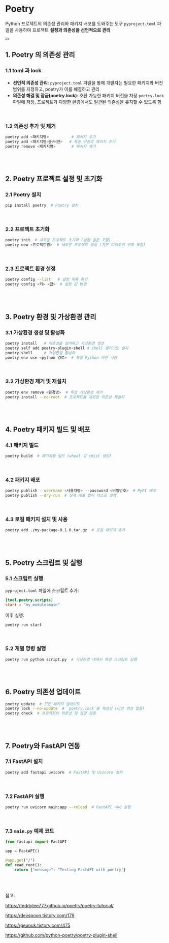 # Poetry

Python 프로젝트의 의존성 관리와 패키지 배포를 도와주는 도구
`pyproject.toml` 파일을 사용하여 프로젝트 **설정과 의존성을 선언적으로 관리**

<img src="https://www.pythoncentral.io/wp-content/uploads/2024/11/poetry.png" alt="d" style="zoom:50%;" />

<br/>

## 1. Poetry 의 의존성 관리

### 1.1 toml 과 lock

- **선언적 의존성 관리**: `pyproject.toml` 파일을 통해 개발자는 필요한 패키지와 버전 범위를 지정하고, poetry가 이를 해결하고 관리
- **의존성 해결 및 잠금(poetry.lock)**: 호환 가능한 패키지 버전을 차장 `poetry.lock` 파일에 저장, 프로젝트가 다양한 환경에서도 일관된 의존성을 유지할 수 있도록 함

<br/>

### 1.2 의존성 추가 및 제거

```sh
poetry add <패키지명>          # 패키지 추가
poetry add <패키지명>@<버전>   # 특정 버전의 패키지 추가
poetry remove <패키지명>       # 패키지 제거
```

<br/><br/>

## 2. Poetry 프로젝트 설정 및 초기화

### 2.1 Poetry 설치

```sh
pip install poetry  # Poetry 설치
```

<br/>

### 2.2 프로젝트 초기화

```sh
poetry init  # 새로운 프로젝트 초기화 (설정 질문 포함)
poetry new <프로젝트명>  # 새로운 프로젝트 생성 (기본 디렉토리 구조 포함)
```

<br/>

### 2.3 프로젝트 환경 설정

```sh
poetry config --list   # 설정 목록 확인
poetry config <키> <값>  # 설정 값 변경
```

<br/><br/>

## 3. Poetry 환경 및 가상환경 관리

### 3.1 가상환경 생성 및 활성화

```sh
poetry install   # 의존성을 설치하고 가상환경 생성
poetry self add poetry-plugin-shell # shell 플러그인 설치
poetry shell     # 가상환경 활성화
poetry env use <python 경로>  # 특정 Python 버전 사용
```

<br/>

### 3.2 가상환경 제거 및 재설치

```sh
poetry env remove <환경명>  # 특정 가상환경 제거
poetry install --no-root  # 프로젝트를 제외한 의존성 재설치
```

<br/><br/>

## 4. Poetry 패키지 빌드 및 배포

### 4.1 패키지 빌드

```sh
poetry build  # 패키지를 빌드 (wheel 및 sdist 생성)
```

<br/>

### 4.2 패키지 배포

```sh
poetry publish --username <사용자명> --password <비밀번호>  # PyPI 배포
poetry publish --dry-run  # 실제 배포 없이 테스트 실행
```

<br/>

### 4.3 로컬 패키지 설치 및 사용

```sh
poetry add ./my-package-0.1.0.tar.gz  # 로컬 패키지 추가
```

<br/><br/>



## 5. Poetry 스크립트 및 실행

### 5.1 스크립트 실행

`pyproject.toml` 파일에 스크립트 추가:

```toml
[tool.poetry.scripts]
start = "my_module:main"
```

이후 실행:

```sh
poetry run start
```

<br/>

### 5.2 개별 명령 실행

```sh
poetry run python script.py  # 가상환경 내에서 특정 스크립트 실행
```

<br/><br/>



## 6. Poetry 의존성 업데이트

```sh
poetry update  # 모든 패키지 업데이트
poetry lock --no-update  # `poetry.lock`을 재생성 (버전 변경 없음)
poetry check  # 프로젝트의 의존성 및 설정 검증
```



<br/><br/>

## 7. Poetry와 FastAPI 연동

### 7.1 FastAPI 설치

```sh
poetry add fastapi uvicorn  # FastAPI 및 Uvicorn 설치
```

<br/>

### 7.2 FastAPI 실행

```sh
poetry run uvicorn main:app --reload  # FastAPI 서버 실행
```

<br/>

### 7.3 `main.py` 예제 코드

```python
from fastapi import FastAPI

app = FastAPI()

@app.get("/")
def read_root():
    return {"message": "Testing FastAPI with poetry"}
```

<br/><br/>



참고:

https://teddylee777.github.io/poetry/poetry-tutorial/

https://devspoon.tistory.com/179

https://geunuk.tistory.com/475

https://github.com/python-poetry/poetry-plugin-shell
